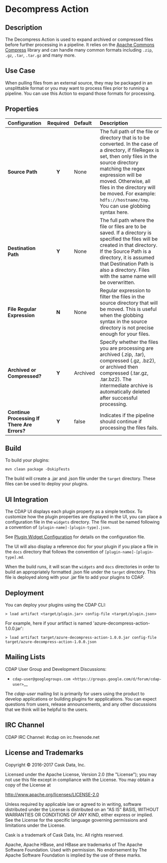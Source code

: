 # Decompress Action


Description
-----------
The Decompress Action is used to expand archived or compressed files before further processing in 
a pipeline. It relies on the [Apache Commons Compress](http://commons.apache.org/proper/commons-compress/) library and
can handle many common formats including ``.zip``, ``.gz``, ``.tar``, ``.tar.gz`` and many more.

Use Case
--------
When pulling files from an external source, they may be packaged in an unsplittable format or you may want
to process files prior to running a pipeline. You can use this Action to expand those formats for processing.

Properties
----------
| Configuration | Required | Default | Description |
| :------------ | :------: | :------ | :---------- |
| **Source Path** | **Y** | None | The full path of the file or directory that is to be converted. In the case of a directory, if fileRegex is set, then only files in the source directory matching the regex expression will be moved. Otherwise, all files in the directory will be moved. For example: `hdfs://hostname/tmp`. You can use globbing syntax here. |
| **Destination Path** | **Y** | None | The full path where the file or files are to be saved. If a directory is specified the files will be created in that directory. If the Source Path is a directory, it is assumed that Destination Path is also a directory. Files with the same name will be overwritten. |
| **File Regular Expression** | **N** | None | Regular expression to filter the files in the source directory that will be moved. This is useful when the globbing syntax in the source directory is not precise enough for your files. |
| **Archived or Compressed?** | **Y** | Archived | Specify whether the files you are processing are archived (.zip, .tar), compressed (.gz, .bz2), or archived then compressed (.tar.gz, .tar.bz2). The intermediate archive is automatically deleted after successful processing. |
| **Continue Processing If There Are Errors?** | **Y** | false | Indicates if the pipeline should continue if processing the files fails. |

Build
-----
To build your plugins:

    mvn clean package -DskipTests

The build will create a .jar and .json file under the ``target`` directory.
These files can be used to deploy your plugins.

UI Integration
--------------
The CDAP UI displays each plugin property as a simple textbox. To customize how the plugin properties
are displayed in the UI, you can place a configuration file in the ``widgets`` directory.
The file must be named following a convention of ``[plugin-name]-[plugin-type].json``.

See [Plugin Widget Configuration](http://docs.cdap.io/cdap/current/en/hydrator-manual/developing-plugins/packaging-plugins.html#plugin-widget-json)
for details on the configuration file.

The UI will also display a reference doc for your plugin if you place a file in the ``docs`` directory
that follows the convention of ``[plugin-name]-[plugin-type].md``.

When the build runs, it will scan the ``widgets`` and ``docs`` directories in order to build an appropriately
formatted .json file under the ``target`` directory. This file is deployed along with your .jar file to add your
plugins to CDAP.

Deployment
----------
You can deploy your plugins using the CDAP CLI:

    > load artifact <target/plugin.jar> config-file <target/plugin.json>

For example, here if your artifact is named 'azure-decompress-action-1.0.0.jar':

    > load artifact target/azure-decompress-action-1.0.0.jar config-file target/azure-decompress-action-1.0.0.json

## Mailing Lists

CDAP User Group and Development Discussions:

- `cdap-user@googlegroups.com <https://groups.google.com/d/forum/cdap-user>`__

The *cdap-user* mailing list is primarily for users using the product to develop
applications or building plugins for appplications. You can expect questions from 
users, release announcements, and any other discussions that we think will be helpful 
to the users.

## IRC Channel

CDAP IRC Channel: #cdap on irc.freenode.net


## License and Trademarks

Copyright © 2016-2017 Cask Data, Inc.

Licensed under the Apache License, Version 2.0 (the "License"); you may not use this file except
in compliance with the License. You may obtain a copy of the License at

http://www.apache.org/licenses/LICENSE-2.0

Unless required by applicable law or agreed to in writing, software distributed under the 
License is distributed on an "AS IS" BASIS, WITHOUT WARRANTIES OR CONDITIONS OF ANY KIND, 
either express or implied. See the License for the specific language governing permissions 
and limitations under the License.

Cask is a trademark of Cask Data, Inc. All rights reserved.

Apache, Apache HBase, and HBase are trademarks of The Apache Software Foundation. Used with
permission. No endorsement by The Apache Software Foundation is implied by the use of these marks.
